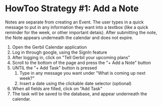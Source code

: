 # HowToo Strategy #1: Add a Note
Notes are separate from creating an Event.  The user types in a quick message to put in any information they want into a textbox (like a quick reminder for the week, or other important detais). After submitting the note, the Note appears underneath the calendar and does not expire.

1. Open the Gerbil Calendar application
2. Log in through google, using the SignIn feature
3. After logging in, click on "Tell Gerbil your upcoming plans"
4.  Scroll to the bottom of the page and press the "+ Add a Note" button
5. UNTIL the "+ Add Task" button is pressed
    1. Type in any message you want under "What is coming up next week?"
    2. Insert a date using the clickable date selector (optional)
6. When all fields are filled, click on "Add Task"
7. The task will be saved to the database, and appear underneath the calendar.

    
